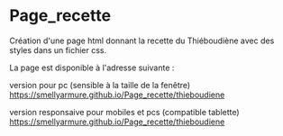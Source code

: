 # Page_recette

Création d'une page html donnant la recette du Thiéboudiène avec des styles dans un fichier css.

La page est disponible à l'adresse suivante :

version pour pc (sensible à la taille de la fenêtre)
https://smellyarmure.github.io/Page_recette/thieboudiene

version responsaive pour mobiles et pcs (compatible tablette)
https://smellyarmure.github.io/Page_recette/thieboudiene

